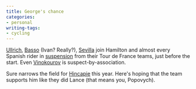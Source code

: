```yaml
---
title: George's chance
categories:
- personal
writing-tags:
- cycling
---
```


[Ullrich][1], [Basso][2] (Ivan?  Really?), [Sevilla][3] join Hamilton and almost every Spanish rider in [suspension][4] from their Tour de France teams, just before the start.  Even [Vinokourov][5] is suspect-by-association.

Sure narrows the field for [Hincapie][6] this year.  Here's hoping that the team supports him like they did Lance (that means you, Popovych).

   [1]: http://www.t-mobile-team.com/cms/tmoteam/en/team/team2005/riders/templateId=renderInternalPage/contentID=8176/id=9158.html
   [2]: http://www.ivanbasso.it/
   [3]: http://www.t-mobile-team.com/cms/tmoteam/en/team/team2005/riders/templateId=renderInternalPage/contentID=45054/id=9158.html
   [4]: http://www.velonews.com/tour2006/news/articles/10176.0.html
   [5]: http://www.alexander-vinokourov.com/
   [6]: http://www.georgehincapie.com/
